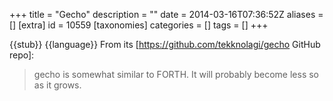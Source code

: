 +++
title = "Gecho"
description = ""
date = 2014-03-16T07:36:52Z
aliases = []
[extra]
id = 10559
[taxonomies]
categories = []
tags = []
+++

{{stub}}
{{language}}
From its [https://github.com/tekknolagi/gecho GitHub repo]:
<blockquote>gecho is somewhat similar to FORTH. It will probably become less so as it grows.</blockquote>

